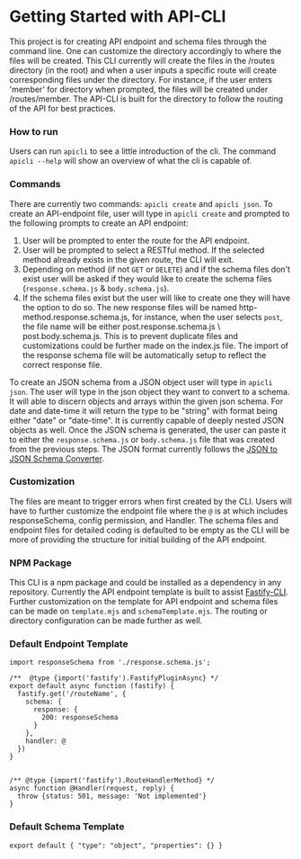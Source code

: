 # Getting Started with API-CLI
This project is for creating API endpoint and schema files through the command line. 
One can customize the directory accordingly to where the files will be created. This CLI currently will create the files in the /routes directory (in the root) and when a user inputs a specific route will create corresponding files under the directory. For instance, if the user enters 'member' for directory when prompted, the files will be created under /routes/member. 
The API-CLI is built for the directory to follow the routing of the API for best practices.

### How to run
Users can run `apicli` to see a little introduction of the cli. The command `apicli --help` will show an overview of what the cli is capable of.

### Commands
There are currently two commands: `apicli create` and `apicli json`. 
To create an API-endpoint file, user will type in `apicli create` and prompted to the following prompts to create an API endpoint:
1. User will be prompted to enter the route for the API endpoint. 
2. User will be prompted to select a RESTful method. If the selected method already exists in the given route, the CLI will exit. 
3. Depending on method (if not `GET` or `DELETE`) and if the schema files don't exist user will be asked if they would like to create the schema files (`response.schema.js` & `body.schema.js`).
4. If the schema files exist but the user will like to create one they will have the option to do so. The new response files will be named http-method.response.schema.js, for instance, when the user selects `post`, the file name will be either post.response.schema.js \ post.body.schema.js. This is to prevent duplicate files and customizations could be further made on the index.js file. The import of the response schema file will be automatically setup to reflect the correct response file.

To create an JSON schema from a JSON object user will type in `apicli json`. The user will type in the json object they want to convert to a schema. It will able to discern objects and arrays within the given json schema. For date and date-time it will return the type to be "string" with format being either "date" or "date-time". It is currently capable of deeply nested JSON objects as well. Once the JSON schema is generated, the user can paste it to either the `response.schema.js` or `body.schema.js` file that was created from the previous steps. The JSON format currently follows the [JSON to JSON Schema Converter](https://www.liquid-technologies.com/online-json-to-schema-converter).

### Customization
The files are meant to trigger errors when first created by the CLI. Users will have to further customize the endpoint file where the `@` is at which includes responseSchema, config permission, and Handler. The schema files and endpoint files for detailed coding is defaulted to be empty as the CLI will be more of providing the structure for initial building of the API endpoint.  

### NPM Package
This CLI is a npm package and could be installed as a dependency in any repository. 
Currently the API endpoint template is built to assist [Fastify-CLI](https://www.npmjs.com/package/fastify-cli). Further customization on the template for API endpoint and schema files can be made on `template.mjs` and `schemaTemplate.mjs`. The routing or directory configuration can be made further as well. 

### Default Endpoint Template
```
import responseSchema from './response.schema.js';

/**  @type {import('fastify').FastifyPluginAsync} */
export default async function (fastify) {
  fastify.get('/routeName', {
    schema: {
      response: {
        200: responseSchema
      }
    },
    handler: @
  })
}


/** @type {import('fastify').RouteHandlerMethod} */
async function @Handler(request, reply) {
  throw {status: 501, message: 'Not implemented'}
}
```

### Default Schema Template
`
export default {
  "type": "object",
  "properties": {}
}
`
